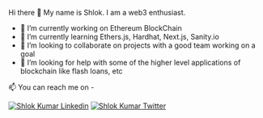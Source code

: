 Hi there 👋 My name is Shlok. I am a web3 enthusiast.


- 🔭 I’m currently working on Ethereum BlockChain 
- 🌱 I’m currently learning Ethers.js, Hardhat, Next.js, Sanity.io
- 👯 I’m looking to collaborate on projects with a good team working on a goal
- 🤔 I’m looking for help with some of the higher level applications of blockchain like flash loans, etc


:mailbox: You can reach me on -

[![Shlok Kumar Linkedin](https://img.shields.io/badge/LinkedIn-0077B5?style=for-the-badge&logo=linkedin&logoColor=white)](https://www.linkedin.com/in/shlok-kumar-75426720a/)
[![Shlok Kumar Twitter](https://img.shields.io/badge/Twitter-1DA1F2?style=for-the-badge&logo=twitter&logoColor=white)](https://twitter.com/sk2740)
